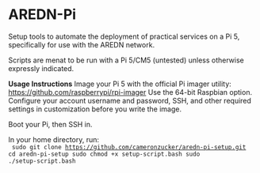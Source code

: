 # AREDN-Pi
Setup tools to automate the deployment of practical services on a Pi 5, specifically for use with the AREDN network.

Scripts are menat to be run with a Pi 5/CM5 (untested) unless otherwise expressly indicated.

**Usage Instructions**
Image your Pi 5 with the official Pi imager utility: https://github.com/raspberrypi/rpi-imager
Use the 64-bit Raspbian option. Configure your account username and password, SSH, and other required settings in customization before you write the image.

Boot your Pi, then SSH in.

In your home directory, run:
<br><code>
sudo git clone https://github.com/cameronzucker/aredn-pi-setup.git
cd aredn-pi-setup
sudo chmod +x setup-script.bash
sudo ./setup-script.bash</code>
